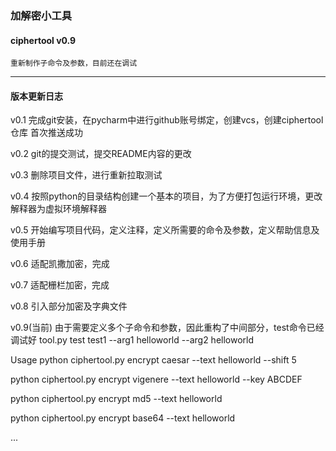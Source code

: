 ### 加解密小工具

#### ciphertool v0.9

```text
重新制作子命令及参数，目前还在调试
```
-----------
#### 版本更新日志

v0.1 完成git安装，在pycharm中进行github账号绑定，创建vcs，创建ciphertool仓库
首次推送成功

v0.2 git的提交测试，提交README内容的更改

v0.3 删除项目文件，进行重新拉取测试

v0.4 按照python的目录结构创建一个基本的项目，为了方便打包运行环境，更改解释器为虚拟环境解释器

v0.5 开始编写项目代码，定义注释，定义所需要的命令及参数，定义帮助信息及使用手册

v0.6 适配凯撒加密，完成

v0.7 适配栅栏加密，完成

v0.8 引入部分加密及字典文件

v0.9(当前) 由于需要定义多个子命令和参数，因此重构了中间部分，test命令已经调试好
tool.py test test1 --arg1 helloworld --arg2 helloworld


Usage
python ciphertool.py encrypt caesar --text helloworld --shift 5

python ciphertool.py encrypt vigenere --text helloworld --key ABCDEF

python ciphertool.py encrypt md5 --text helloworld

python ciphertool.py encrypt base64 --text helloworld

...
